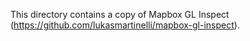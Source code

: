 This directory contains a copy of Mapbox GL Inspect (https://github.com/lukasmartinelli/mapbox-gl-inspect).
